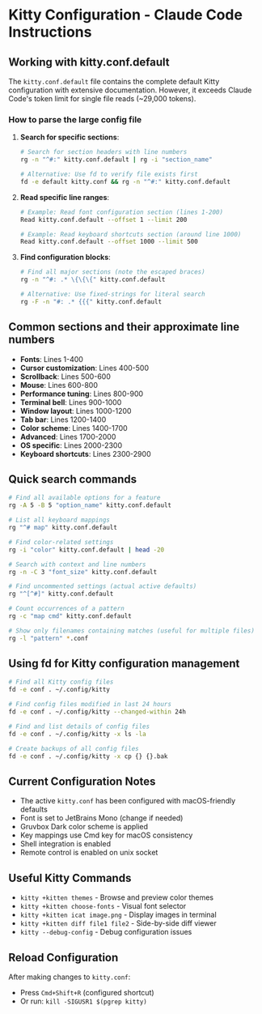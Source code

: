 # Kitty Configuration - Claude Code Instructions

## Working with kitty.conf.default

The `kitty.conf.default` file contains the complete default Kitty configuration with extensive documentation. However, it exceeds Claude Code's token limit for single file reads (~29,000 tokens).

### How to parse the large config file

1. **Search for specific sections**:

   ```bash
   # Search for section headers with line numbers
   rg -n "^#:" kitty.conf.default | rg -i "section_name"

   # Alternative: Use fd to verify file exists first
   fd -e default kitty.conf && rg -n "^#:" kitty.conf.default
   ```

2. **Read specific line ranges**:

   ```bash
   # Example: Read font configuration section (lines 1-200)
   Read kitty.conf.default --offset 1 --limit 200

   # Example: Read keyboard shortcuts section (around line 1000)
   Read kitty.conf.default --offset 1000 --limit 500
   ```

3. **Find configuration blocks**:

   ```bash
   # Find all major sections (note the escaped braces)
   rg -n "^#: .* \{\{\{" kitty.conf.default

   # Alternative: Use fixed-strings for literal search
   rg -F -n "#: .* {{{" kitty.conf.default
   ```

## Common sections and their approximate line numbers

- **Fonts**: Lines 1-400
- **Cursor customization**: Lines 400-500
- **Scrollback**: Lines 500-600
- **Mouse**: Lines 600-800
- **Performance tuning**: Lines 800-900
- **Terminal bell**: Lines 900-1000
- **Window layout**: Lines 1000-1200
- **Tab bar**: Lines 1200-1400
- **Color scheme**: Lines 1400-1700
- **Advanced**: Lines 1700-2000
- **OS specific**: Lines 2000-2300
- **Keyboard shortcuts**: Lines 2300-2900

## Quick search commands

```bash
# Find all available options for a feature
rg -A 5 -B 5 "option_name" kitty.conf.default

# List all keyboard mappings
rg "^# map" kitty.conf.default

# Find color-related settings
rg -i "color" kitty.conf.default | head -20

# Search with context and line numbers
rg -n -C 3 "font_size" kitty.conf.default

# Find uncommented settings (actual active defaults)
rg "^[^#]" kitty.conf.default

# Count occurrences of a pattern
rg -c "map cmd" kitty.conf.default

# Show only filenames containing matches (useful for multiple files)
rg -l "pattern" *.conf
```

## Using fd for Kitty configuration management

```bash
# Find all Kitty config files
fd -e conf . ~/.config/kitty

# Find config files modified in last 24 hours
fd -e conf . ~/.config/kitty --changed-within 24h

# Find and list details of config files
fd -e conf . ~/.config/kitty -x ls -la

# Create backups of all config files
fd -e conf . ~/.config/kitty -x cp {} {}.bak
```

## Current Configuration Notes

- The active `kitty.conf` has been configured with macOS-friendly defaults
- Font is set to JetBrains Mono (change if needed)
- Gruvbox Dark color scheme is applied
- Key mappings use Cmd key for macOS consistency
- Shell integration is enabled
- Remote control is enabled on unix socket

## Useful Kitty Commands

- `kitty +kitten themes` - Browse and preview color themes
- `kitty +kitten choose-fonts` - Visual font selector
- `kitty +kitten icat image.png` - Display images in terminal
- `kitty +kitten diff file1 file2` - Side-by-side diff viewer
- `kitty --debug-config` - Debug configuration issues

## Reload Configuration

After making changes to `kitty.conf`:

- Press `Cmd+Shift+R` (configured shortcut)
- Or run: `kill -SIGUSR1 $(pgrep kitty)`
